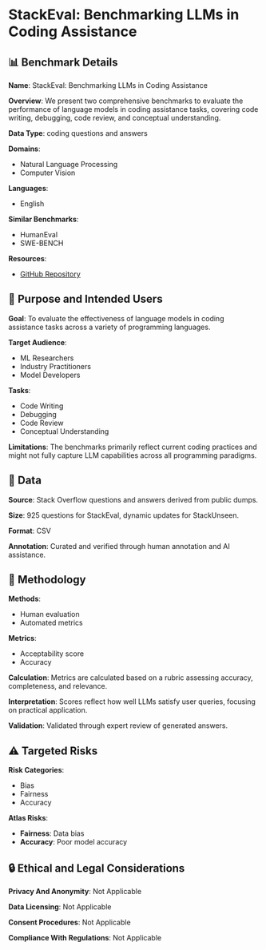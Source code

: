 # StackEval: Benchmarking LLMs in Coding Assistance

## 📊 Benchmark Details

**Name**: StackEval: Benchmarking LLMs in Coding Assistance

**Overview**: We present two comprehensive benchmarks to evaluate the performance of language models in coding assistance tasks, covering code writing, debugging, code review, and conceptual understanding.

**Data Type**: coding questions and answers

**Domains**:
- Natural Language Processing
- Computer Vision

**Languages**:
- English

**Similar Benchmarks**:
- HumanEval
- SWE-BENCH

**Resources**:
- [GitHub Repository](https://github.com/ProsusAI/stack-eval)

## 🎯 Purpose and Intended Users

**Goal**: To evaluate the effectiveness of language models in coding assistance tasks across a variety of programming languages.

**Target Audience**:
- ML Researchers
- Industry Practitioners
- Model Developers

**Tasks**:
- Code Writing
- Debugging
- Code Review
- Conceptual Understanding

**Limitations**: The benchmarks primarily reflect current coding practices and might not fully capture LLM capabilities across all programming paradigms.

## 💾 Data

**Source**: Stack Overflow questions and answers derived from public dumps.

**Size**: 925 questions for StackEval, dynamic updates for StackUnseen.

**Format**: CSV

**Annotation**: Curated and verified through human annotation and AI assistance.

## 🔬 Methodology

**Methods**:
- Human evaluation
- Automated metrics

**Metrics**:
- Acceptability score
- Accuracy

**Calculation**: Metrics are calculated based on a rubric assessing accuracy, completeness, and relevance.

**Interpretation**: Scores reflect how well LLMs satisfy user queries, focusing on practical application.

**Validation**: Validated through expert review of generated answers.

## ⚠️ Targeted Risks

**Risk Categories**:
- Bias
- Fairness
- Accuracy

**Atlas Risks**:
- **Fairness**: Data bias
- **Accuracy**: Poor model accuracy

## 🔒 Ethical and Legal Considerations

**Privacy And Anonymity**: Not Applicable

**Data Licensing**: Not Applicable

**Consent Procedures**: Not Applicable

**Compliance With Regulations**: Not Applicable
